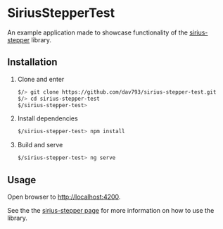 # SiriusStepperTest

An example application made to showcase functionality of the [sirius-stepper](https://github.com/dav793/sirius-stepper) library.

## Installation

1. Clone and enter
    ```bash
    $/> git clone https://github.com/dav793/sirius-stepper-test.git
    $/> cd sirius-stepper-test
    $/sirius-stepper-test>
    ```
 
2. Install dependencies
    ```bash
    $/sirius-stepper-test> npm install
    ``` 
    
3. Build and serve
    ```bash
    $/sirius-stepper-test> ng serve
    ```

## Usage
Open browser to [http://localhost:4200](http://localhost:4200).

See the the [sirius-stepper page](https://github.com/dav793/sirius-stepper) for more information on how to use the library.


